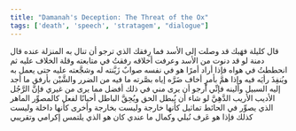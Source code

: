 ```yaml
---
title: "Damanah's Deception: The Threat of the Ox"
tags: ['death', 'speech', 'stratagem', "dialogue"]
---
```


 قال كليلة فهَبك قد وصلت إلى الأسد فما رِفقك الذي ترجو أن تنال به المنزلة عنده قال دمنة لو قد دنوت من الأسد وعرفت أخلاقه رفقتُ في متابعته وقلة الخلاف عليه ثم انحططتُ في هواه فإذا أراد أمرًا هو في نفسه صوابٌ زَيَّنته له وشجَّعته عليه حتى يعمل به ويُنفِذَ رأيَه فيه وإذا همَّ بأمرٍ أخاف ضَرَّه إياه بصَّرته ما فيه من الضرر والشَّيْن بأرفق ما أجد إليه السبيل وألينه فإنِّي أرجو أن يرى مني في ذلك أفضل مما يرى من غيري فإنَّ الرَّجُل الأديب الأريب الدَّهِيَّ لو شاء أن يُبطل الحق ويُحِقَّ الباطل أحيانًا لفعل كالمصوِّر الماهر الذي يصوِّر في الحائط تماثيل كأنها خارجة وليست بخارجة وأخرى كأنها داخلة وليست كذلك فإذا هو عَرف نُبلي وكمال ما عندي كان هو الذي يلتمس إكرامي وتقريبي
